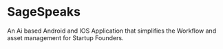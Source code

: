 # SageSpeaks
An Ai based Android and IOS Application that simplifies the Workflow and asset management for Startup Founders.
